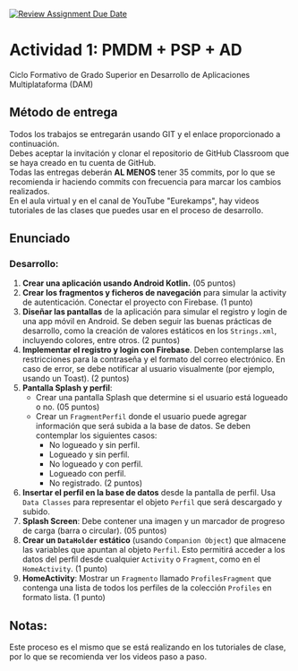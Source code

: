 [![Review Assignment Due Date](https://classroom.github.com/assets/deadline-readme-button-22041afd0340ce965d47ae6ef1cefeee28c7c493a6346c4f15d667ab976d596c.svg)](https://classroom.github.com/a/yWiL0C6L)
# Actividad 1: PMDM + PSP + AD
Ciclo Formativo de Grado Superior en Desarrollo de Aplicaciones Multiplataforma (DAM)

## Método de entrega

Todos los trabajos se entregarán usando GIT y el enlace proporcionado a continuación.  
Debes aceptar la invitación y clonar el repositorio de GitHub Classroom que se haya creado en tu cuenta de GitHub.  
Todas las entregas deberán **AL MENOS** tener 35 commits, por lo que se recomienda ir haciendo commits con frecuencia para marcar los cambios realizados.  
En el aula virtual y en el canal de YouTube "Eurekamps", hay videos tutoriales de las clases que puedes usar en el proceso de desarrollo.

## Enunciado

### Desarrollo:

1. **Crear una aplicación usando Android Kotlin.** (05 puntos)
2. **Crear los fragmentos y ficheros de navegación** para simular la activity de autenticación. Conectar el proyecto con Firebase. (1 punto)
3. **Diseñar las pantallas** de la aplicación para simular el registro y login de una app móvil en Android. Se deben seguir las buenas prácticas de desarrollo, como la creación de valores estáticos en los `Strings.xml`, incluyendo colores, entre otros. (2 puntos)
4. **Implementar el registro y login con Firebase**. Deben contemplarse las restricciones para la contraseña y el formato del correo electrónico. En caso de error, se debe notificar al usuario visualmente (por ejemplo, usando un Toast). (2 puntos)
5. **Pantalla Splash y perfil**:
    - Crear una pantalla Splash que determine si el usuario está logueado o no. (05 puntos)
    - Crear un `FragmentPerfil` donde el usuario puede agregar información que será subida a la base de datos. Se deben contemplar los siguientes casos:
        - No logueado y sin perfil.
        - Logueado y sin perfil.
        - No logueado y con perfil.
        - Logueado con perfil.
        - No registrado. (2 puntos)
6. **Insertar el perfil en la base de datos** desde la pantalla de perfil. Usa `Data Classes` para representar el objeto `Perfil` que será descargado y subido.
7. **Splash Screen**: Debe contener una imagen y un marcador de progreso de carga (barra o circular). (05 puntos)
8. **Crear un `DataHolder` estático** (usando `Companion Object`) que almacene las variables que apuntan al objeto `Perfil`. Esto permitirá acceder a los datos del perfil desde cualquier `Activity` o `Fragment`, como en el `HomeActivity`. (1 punto)
9. **HomeActivity**: Mostrar un `Fragmento` llamado `ProfilesFragment` que contenga una lista de todos los perfiles de la colección `Profiles` en formato lista. (1 punto)

## Notas:
Este proceso es el mismo que se está realizando en los tutoriales de clase, por lo que se recomienda ver los videos paso a paso.

